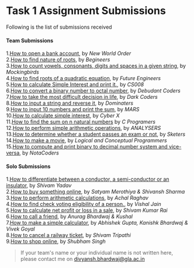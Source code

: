 # Task 1 Assignment Submissions  
  
Following is the list of submissions received  
  
#### Team Submissions  
  
1.[How to open a bank account](#), by _New World Order_  
2.[How to find nature of roots](#), by _Begineers_  
3.[How to count vowels, consonants, digits and spaces in a given string](#), by _Mockingbirds_  
4.[How to find roots of a quadratic equation](#), by _Future Engineers_  
5.[How to calculate Simple Interest and print it.](#), by _CS008_  
6.[How to convert a binary number to octal number](#), by _Debudant Coders_  
7.[How to take the most difficult decision in life](#), by _Dark Coders_  
8.[How to input a string and reverse it](#), by _Dominaters_  
9.[How to input 10 numbers and print the sum](#), by _MARS_  
10.[How to calculate simple interest](#), by _Cyber X_  
11.[How to find the sum on n natural numbers](#) by _C Programers_  
12.[How to perform simple arithmetic operations](#), by _ANALYSERS_  
13.[How to determine whether a student passes an exam or not](#), by _Sketers_  
14.[How to make a movie](#), by _Logical and Conceptual Programmers_  
15.[How to compute and print binary to decimal number system and vice-versa](#), by _NotaCoders_

#### Solo Submissions
  
1.[How to differentiate between a conductor, a semi-conductor or an insulator](#), by _Shivam Yadav_  
2.[How to buy something online](#), by _Satyam Merothiya & Shivansh Sharma_  
3.[How to perform arithmetic calculations](#), by _Achal Raghav_  
4.[How to find check voting eligibility of a person.](#), by _Vishal Jain_  
5.[How to calculate net profit or loss in a sale](#), by _Shivam Kumar Rai_  
6.[How to call a friend](#), by _Anurag Bhardwaj & Kushal_  
7.[How to make a simple calculator](#), by _Abhishek Gupta, Kanishk Bhardwaj & Vivek Goyal_  
8.[How to cancel a railway ticket](#), by _Shivam Tripathi_  
9.[How to shop online](#), by _Shubham Singh_  
> If your team's name or your individual name is not written here, please contact me on divyansh.bhardwaj@gla.ac.in

